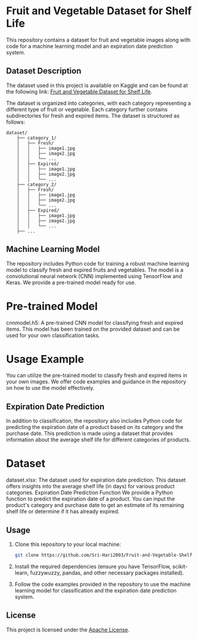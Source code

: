 # Fruit and Vegetable Dataset for Shelf Life

This repository contains a dataset for fruit and vegetable images along with code for a machine learning model and an expiration date prediction system.

## Dataset Description

The dataset used in this project is available on Kaggle and can be found at the following link: [Fruit and Vegetable Dataset for Shelf Life](https://www.kaggle.com/datasets/soorajkavumpadi/fruit-and-vegetable-dataset-for-shelf-life).

The dataset is organized into categories, with each category representing a different type of fruit or vegetable. Each category further contains subdirectories for fresh and expired items. The dataset is structured as follows:

```
dataset/
    ├── category_1/
    │   ├── Fresh/
    │   │   ├── image1.jpg
    │   │   ├── image2.jpg
    │   │   └── ...
    │   ├── Expired/
    │   │   ├── image1.jpg
    │   │   ├── image2.jpg
    │   │   └── ...
    ├── category_2/
    │   ├── Fresh/
    │   │   ├── image1.jpg
    │   │   ├── image2.jpg
    │   │   └── ...
    │   ├── Expired/
    │   │   ├── image1.jpg
    │   │   ├── image2.jpg
    │   │   └── ...
    ├── ...
```

## Machine Learning Model
The repository includes Python code for training a robust machine learning model to classify fresh and expired fruits and vegetables. The model is a convolutional neural network (CNN) implemented using TensorFlow and Keras. We provide a pre-trained model ready for use.

# Pre-trained Model
cnnmodel.h5: A pre-trained CNN model for classifying fresh and expired items. This model has been trained on the provided dataset and can be used for your own classification tasks.
# Usage Example
You can utilize the pre-trained model to classify fresh and expired items in your own images. We offer code examples and guidance in the repository on how to use the model effectively.

## Expiration Date Prediction
In addition to classification, the repository also includes Python code for predicting the expiration date of a product based on its category and the purchase date. This prediction is made using a dataset that provides information about the average shelf life for different categories of products.

# Dataset
dataset.xlsx: The dataset used for expiration date prediction. This dataset offers insights into the average shelf life (in days) for various product categories.
Expiration Date Prediction Function
We provide a Python function to predict the expiration date of a product. You can input the product's category and purchase date to get an estimate of its remaining shelf life or determine if it has already expired.

## Usage

1. Clone this repository to your local machine:

   ```bash
   git clone https://github.com/Sri-Hari2003/Fruit-and-Vegetable-Shelf-Life-Dataset.git
   ```

2. Install the required dependencies (ensure you have TensorFlow, scikit-learn, fuzzywuzzy, pandas, and other necessary packages installed).

3. Follow the code examples provided in the repository to use the machine learning model for classification and the expiration date prediction system.

## License

This project is licensed under the [Apache License](LICENSE).

